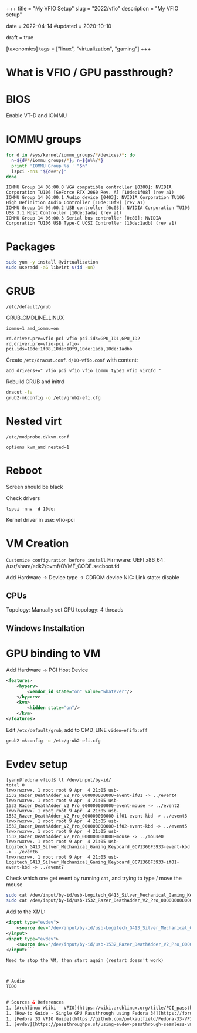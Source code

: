 +++
title = "My VFIO Setup"
slug = "2022/vfio"
description = "My VFIO setup"

date = 2022-04-14
#updated = 2020-10-10

draft = true

[taxonomies]
tags = ["linux", "virtualization", "gaming"]
+++

# What is VFIO / GPU passthrough?


# BIOS
Enable VT-D and IOMMU

# IOMMU groups

```bash
for d in /sys/kernel/iommu_groups/*/devices/*; do
  n=${d#*/iommu_groups/*}; n=${n%%/*}
  printf 'IOMMU Group %s ' "$n"
  lspci -nns "${d##*/}"
done
```

```
IOMMU Group 14 06:00.0 VGA compatible controller [0300]: NVIDIA Corporation TU106 [GeForce RTX 2060 Rev. A] [10de:1f08] (rev a1)
IOMMU Group 14 06:00.1 Audio device [0403]: NVIDIA Corporation TU106 High Definition Audio Controller [10de:10f9] (rev a1)
IOMMU Group 14 06:00.2 USB controller [0c03]: NVIDIA Corporation TU106 USB 3.1 Host Controller [10de:1ada] (rev a1)
IOMMU Group 14 06:00.3 Serial bus controller [0c80]: NVIDIA Corporation TU106 USB Type-C UCSI Controller [10de:1adb] (rev a1)
```

# Packages
```bash
sudo yum -y install @virtualization
sudo useradd -aG libvirt $(id -un)
```

# GRUB
`/etc/default/grub`

GRUB_CMDLINE_LINUX

`iommu=1 amd_iommu=on`

`rd.driver.pre=vfio-pci vfio-pci.ids=GPU_ID1,GPU_ID2`
`rd.driver.pre=vfio-pci vfio-pci.ids=10de:1f08,10de:10f9,10de:1ada,10de:1adbo`


Create `/etc/dracut.conf.d/10-vfio.conf` with content:

```
add_drivers+=" vfio_pci vfio vfio_iommu_type1 vfio_virqfd "
```

Rebuild GRUB and initrd
```bash
dracut -fv
grub2-mkconfig -o /etc/grub2-efi.cfg
```


# Nested virt
`/etc/modprobe.d/kvm.conf`

```
options kvm_amd nested=1
```

# Reboot
Screen should be black


Check drivers
```
lspci -nnv -d 10de:
```

Kernel driver in use: vfio-pci

# VM Creation
`Customize configuration before install`
Firmware: UEFI x86_64: /usr/share/edk2/ovmf/OVMF_CODE.secboot.fd

Add Hardware -> Device type -> CDROM device
NIC: Link state: disable

## CPUs
Topology: Manually set CPU topology: 4 threads

## Windows Installation

# GPU binding to VM
Add Hardware -> PCI Host Device

```xml
<features>
    <hyperv>
        <vendor_id state="on" value="whatever"/>
    </hyperv>
    <kvm>
        <hidden state="on"/>
    </kvm>
</features>
```


Edit `/etc/default/grub`, add to CMD_LINE `video=efifb:off`

```bash
grub2-mkconfig -o /etc/grub2-efi.cfg
```


# Evdev setup

```shell-session
[yann@fedora vfio]$ ll /dev/input/by-id/
total 0
lrwxrwxrwx. 1 root root 9 Apr  4 21:05 usb-1532_Razer_DeathAdder_V2_Pro_000000000000-event-if01 -> ../event4
lrwxrwxrwx. 1 root root 9 Apr  4 21:05 usb-1532_Razer_DeathAdder_V2_Pro_000000000000-event-mouse -> ../event2
lrwxrwxrwx. 1 root root 9 Apr  4 21:05 usb-1532_Razer_DeathAdder_V2_Pro_000000000000-if01-event-kbd -> ../event3
lrwxrwxrwx. 1 root root 9 Apr  4 21:05 usb-1532_Razer_DeathAdder_V2_Pro_000000000000-if02-event-kbd -> ../event5
lrwxrwxrwx. 1 root root 9 Apr  4 21:05 usb-1532_Razer_DeathAdder_V2_Pro_000000000000-mouse -> ../mouse0
lrwxrwxrwx. 1 root root 9 Apr  4 21:05 usb-Logitech_G413_Silver_Mechanical_Gaming_Keyboard_0C71366F3933-event-kbd -> ../event6
lrwxrwxrwx. 1 root root 9 Apr  4 21:05 usb-Logitech_G413_Silver_Mechanical_Gaming_Keyboard_0C71366F3933-if01-event-kbd -> ../event7
```

Check which one get event by running `cat`, and trying to type / move the mouse
```bash
sudo cat /dev/input/by-id/usb-Logitech_G413_Silver_Mechanical_Gaming_Keyboard_0C71366F3933-event-kbd
sudo cat /dev/input/by-id/usb-1532_Razer_DeathAdder_V2_Pro_000000000000-event-mouse
```

Add to the XML:
```xml
<input type="evdev">
    <source dev="/dev/input/by-id/usb-Logitech_G413_Silver_Mechanical_Gaming_Keyboard_0C71366F3933-event-kbd" grab="all" repeat="on"/>
</input>
<input type="evdev">
    <source dev="/dev/input/by-id/usb-1532_Razer_DeathAdder_V2_Pro_000000000000-event-mouse"/>
</input>```

Need to stop the VM, then start again (restart doesn't work)



# Audio
TODO


# Sources & References
1. [Archlinux Wiiki - VFIO](https://wiki.archlinux.org/title/PCI_passthrough_via_OVMF) main VFIO resource
1. [How-to Guide - Single GPU Passthrough using Fedora 34](https://forum.level1techs.com/t/how-to-guide-single-gpu-passthrough-using-fedora-34/173677)
1. [Fedora 33 VFIO Guide](https://github.com/polkaulfield/Fedora-33-VFIO-guide)
1. [evdev](https://passthroughpo.st/using-evdev-passthrough-seamless-vm-input/)


